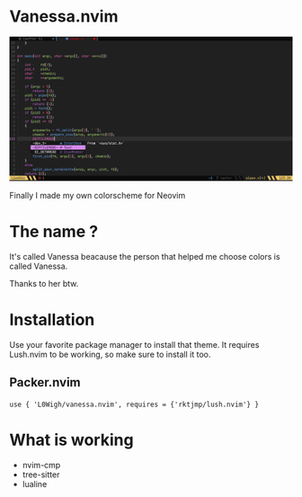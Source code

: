 # Vanessa.nvim

![Vanessa Colorscheme](https://raw.githubusercontent.com/l0wigh/vanessa.nvim/master/vanessa.nvim.jpg)

Finally I made my own colorscheme for Neovim

# The name ?

It's called Vanessa beacause the person that helped me choose colors is called Vanessa.

Thanks to her btw.

# Installation

Use your favorite package manager to install that theme.
It requires Lush.nvim to be working, so make sure to install it too.

## Packer.nvim

```
use { 'L0Wigh/vanessa.nvim', requires = {'rktjmp/lush.nvim'} }
```

# What is working

- nvim-cmp
- tree-sitter
- lualine

